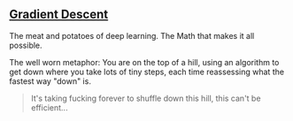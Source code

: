 ## [Gradient Descent](#gradient-descent)

The meat and potatoes of deep learning. The Math that makes it all possible.

The well worn metaphor: You are on the top of a hill, using an algorithm to get down where you take lots of tiny steps, each time reassessing what the fastest way "down" is.

> It's taking fucking forever to shuffle down this hill, this can't be efficient...

